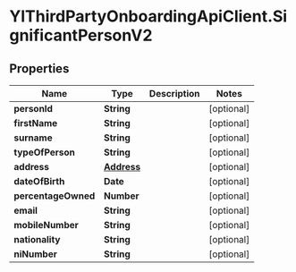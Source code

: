 # YlThirdPartyOnboardingApiClient.SignificantPersonV2

## Properties

Name | Type | Description | Notes
------------ | ------------- | ------------- | -------------
**personId** | **String** |  | [optional] 
**firstName** | **String** |  | [optional] 
**surname** | **String** |  | [optional] 
**typeOfPerson** | **String** |  | [optional] 
**address** | [**Address**](Address.md) |  | [optional] 
**dateOfBirth** | **Date** |  | [optional] 
**percentageOwned** | **Number** |  | [optional] 
**email** | **String** |  | [optional] 
**mobileNumber** | **String** |  | [optional] 
**nationality** | **String** |  | [optional] 
**niNumber** | **String** |  | [optional] 


